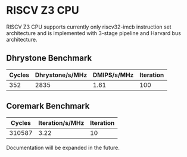 # RISCV Z3 CPU #

RISCV Z3 CPU supports currently only riscv32-imcb instruction set architecture and is implemented with 3-stage pipeline and Harvard bus architecture.

## Dhrystone Benchmark ##
| Cycles | Dhrystone/s/MHz | DMIPS/s/MHz | Iteration |
| ------ | --------------- | ----------- | --------- |
|    352 |            2835 |        1.61 |       100 |

## Coremark Benchmark ##
| Cycles | Iteration/s/MHz | Iteration |
| ------ | --------------- | --------- |
| 310587 |            3.22 |        10 |

Documentation will be expanded in the future.

